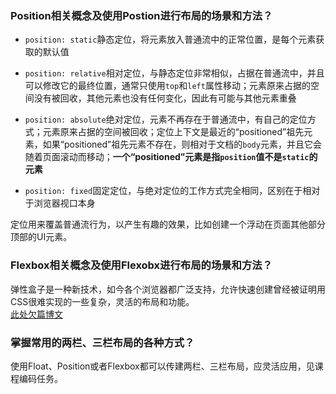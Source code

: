 ### Position相关概念及使用Postion进行布局的场景和方法？
- `position: static`静态定位，将元素放入普通流中的正常位置，是每个元素获取的默认值  
  
- `position: relative`相对定位，与静态定位非常相似，占据在普通流中，并且可以修改它的最终位置，通常只使用`top`和`left`属性移动；元素原来占据的空间没有被回收，其他元素也没有任何变化，因此有可能与其他元素重叠  
  
- `position: absolute`绝对定位，元素不再存在于普通流中，有自己的定位方式；元素原来占据的空间被回收；定位上下文是最近的“positioned”祖先元素，如果“positioned”祖先元素不存在，则相对于文档的`body`元素，并且它会随着页面滚动而移动；**一个“positioned”元素是指`position`值不是`static`的元素**   
  
- `position: fixed`固定定位，与绝对定位的工作方式完全相同，区别在于相对于浏览器视口本身  

定位用来覆盖普通流行为，以产生有趣的效果，比如创建一个浮动在页面其他部分顶部的UI元素。  
### Flexbox相关概念及使用Flexobx进行布局的场景和方法？
弹性盒子是一种新技术，如今各个浏览器都广泛支持，允许快速创建曾经被证明用CSS很难实现的一些复杂，灵活的布局和功能。  
[此处欠篇博文](#)

### 掌握常用的两栏、三栏布局的各种方式？
使用Float、Position或者Flexbox都可以传建两栏、三栏布局，应灵活应用，见课程编码任务。
